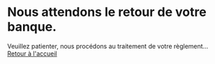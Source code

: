 <div class="row">
    <div class="col-md-12">
        <h1>Nous attendons le retour de votre banque.</h1>
        <div class="alert alert-warning">Veuillez patienter, nous procédons au traitement de votre règlement...</div>
        <a href="/" class="btn btn-danger btn-large btn-block">Retour à l'accueil</a>
        <script>
            //détection du paiement en cours.
            [!FAC:=[!CurrentClient::getCurrentFacture()!]!]
            [!PAIEMENT:=[!FAC::getPaiement()!]!]
            [SWITCH [!PAIEMENT::Etat!]|=]
                [CASE 0]
                    //on refresh
                    var t = setTimeout(function () {
                        window.location.replace("[!Domaine!]/Reservations/Facture/Attente");
                    },1000);
                [/CASE]
                [CASE 1]
                    //page confirmation
                    var t = setTimeout(function () {
                        window.location.replace("[!Domaine!]/Reservations/Facture/[!FAC::Id!]/Confirmation");
                    },500);
                [/CASE]
                [DEFAULT]
                    //paiement à refaire
                    var t = setTimeout(function () {
                        window.location.replace("[!Domaine!]/Reservations/Facture/[!FAC::Id!]/Annulation");
                    },500);
                [/DEFAULT]
            [/SWITCH]
        </script>
    </div>
</div>
